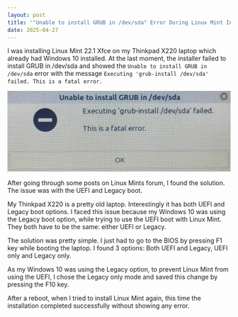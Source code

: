 ```yaml
---
layout: post
title: '"Unable to install GRUB in /dev/sda" Error During Linux Mint Installation'
date: 2025-04-27
---
```


I was installing Linux Mint 22.1 Xfce on my Thinkpad X220 laptop which already had Windows 10 installed. At the last moment, the installer failed to install GRUB in /dev/sda and showed the `Unable to install GRUB in /dev/sda` error with the message `Executing 'grub-install /dev/sda' failed. This is a fatal error.`

![Unable to install GRUB in /dev/sda](/assets/images/2025-04-27-unable-to-install-grub/grub-error.png "Unable to install GRUB in /dev/sda")

After going through some posts on Linux Mints forum, I found the solution. The issue was with the UEFI and Legacy boot. 

My Thinkpad X220 is a pretty old laptop. Interestingly it has both UEFI and Legacy boot options. I faced this issue because my Windows 10 was using the Legacy boot option, while trying to use the UEFI boot with Linux Mint. They both have to be the same: either UEFI or Legacy. 

The solution was pretty simple. I just had to go to the BIOS by pressing F1 key while booting the laptop. I found 3 options: Both UEFI and Legacy, UEFI only and Legacy only. 

As my Windows 10 was using the Legacy option, to prevent Linux Mint from using the UEFI, I chose the Legacy only mode and saved this change by pressing the F10 key.

After a reboot, when I tried to install Linux Mint again, this time the installation completed successfully without showing any error.